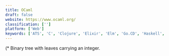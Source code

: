 ```yaml
---
title: OCaml
draft: false 
website: https://www.ocaml.org/
classification: ['']
platform: ['Web']
keywords: ['ATS', 'C', 'Clojure', 'Elixir', 'Elm', 'Go.CD', 'Haskell', 'Idris', 'Java', 'JavaScript', 'NIM', 'Pony', 'PureScript', 'Python', 'Qt / C++', 'ReasonML', 'Ruby', 'Rust', 'Scala Lang', 'Swift']
---
```

(* Binary tree with leaves carrying an integer.